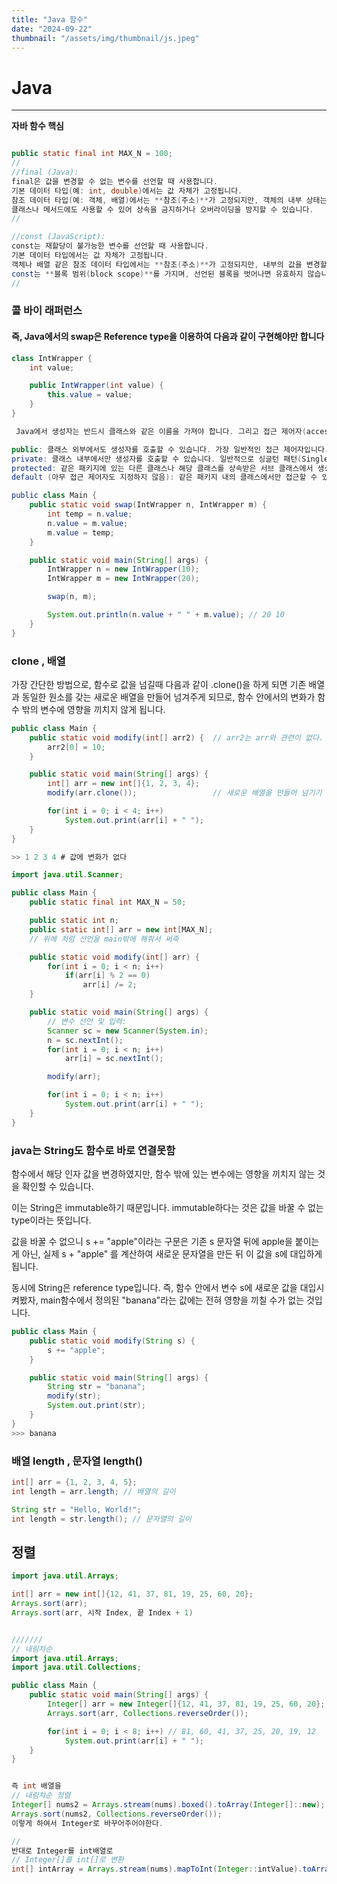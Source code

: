 ```yaml
---
title: "Java 함수"
date: "2024-09-22"
thumbnail: "/assets/img/thumbnail/js.jpeg"
---
```


# Java
---

**자바 함수 핵심**

```java

public static final int MAX_N = 100;
//
//final (Java):
final은 값을 변경할 수 없는 변수를 선언할 때 사용합니다.
기본 데이터 타입(예: int, double)에서는 값 자체가 고정됩니다.
참조 데이터 타입(예: 객체, 배열)에서는 **참조(주소)**가 고정되지만, 객체의 내부 상태는 변경할 수 있습니다.
클래스나 메서드에도 사용할 수 있어 상속을 금지하거나 오버라이딩을 방지할 수 있습니다.
//

//const (JavaScript):
const는 재할당이 불가능한 변수를 선언할 때 사용합니다.
기본 데이터 타입에서는 값 자체가 고정됩니다.
객체나 배열 같은 참조 데이터 타입에서는 **참조(주소)**가 고정되지만, 내부의 값을 변경할 수 있습니다.
const는 **블록 범위(block scope)**를 가지며, 선언된 블록을 벗어나면 유효하지 않습니다.
//
```

### 콜 바이 래퍼런스
#### 즉, Java에서의 swap은 Reference type을 이용하여 다음과 같이 구현해야만 합니다

```java
class IntWrapper {
    int value;

    public IntWrapper(int value) {
        this.value = value;
    }
}

 Java에서 생성자는 반드시 클래스와 같은 이름을 가져야 합니다. 그리고 접근 제어자(access modifier)는 선택 사항입니다. 생성자의 접근 제어자는 다음과 같이 설정할 수 있습니다:

public: 클래스 외부에서도 생성자를 호출할 수 있습니다. 가장 일반적인 접근 제어자입니다.
private: 클래스 내부에서만 생성자를 호출할 수 있습니다. 일반적으로 싱글턴 패턴(Singleton pattern)이나 정적 메서드만을 통해 객체 생성을 허용할 때 사용됩니다.
protected: 같은 패키지에 있는 다른 클래스나 해당 클래스를 상속받은 서브 클래스에서 생성자를 호출할 수 있습니다.
default (아무 접근 제어자도 지정하지 않음): 같은 패키지 내의 클래스에서만 접근할 수 있습니다.

public class Main {
    public static void swap(IntWrapper n, IntWrapper m) {
        int temp = n.value;
        n.value = m.value;
        m.value = temp;
    }

    public static void main(String[] args) {
        IntWrapper n = new IntWrapper(10);
        IntWrapper m = new IntWrapper(20);

        swap(n, m);

        System.out.println(n.value + " " + m.value); // 20 10
    }
}


```

### clone , 배열

가장 간단한 방법으로, 함수로 값을 넘길때 다음과 같이 .clone()을 하게 되면 기존 배열과 동일한 원소를 갖는 새로운 배열을 만들어 넘겨주게 되므로, 함수 안에서의 변화가 함수 밖의 변수에 영향을 끼치지 않게 됩니다.

```java
public class Main {
    public static void modify(int[] arr2) {  // arr2는 arr와 관련이 없다.
        arr2[0] = 10;
    }

    public static void main(String[] args) {
        int[] arr = new int[]{1, 2, 3, 4};
        modify(arr.clone());                 // 새로운 배열을 만들어 넘기기

        for(int i = 0; i < 4; i++)
            System.out.print(arr[i] + " ");
    }
}

>> 1 2 3 4 # 값에 변화가 없다

```

```java
import java.util.Scanner;

public class Main {
    public static final int MAX_N = 50;

    public static int n;
    public static int[] arr = new int[MAX_N];
    // 위에 처럼 선언을 main밖에 해줘서 써죽

    public static void modify(int[] arr) {
        for(int i = 0; i < n; i++)
            if(arr[i] % 2 == 0)
                arr[i] /= 2;
    }

    public static void main(String[] args) {
        // 변수 선언 및 입력:
        Scanner sc = new Scanner(System.in);
        n = sc.nextInt();
        for(int i = 0; i < n; i++)
            arr[i] = sc.nextInt();

        modify(arr);

        for(int i = 0; i < n; i++)
            System.out.print(arr[i] + " ");
    }
}
```


### java는 String도 함수로 바로 연결못함
함수에서 해당 인자 값을 변경하였지만, 함수 밖에 있는 변수에는 영향을 끼치지 않는 것을 확인할 수 있습니다.

이는 String은 immutable하기 때문입니다. immutable하다는 것은 값을 바꿀 수 없는 type이라는 뜻입니다.

값을 바꿀 수 없으니 s += "apple"이라는 구문은 기존 s 문자열 뒤에 apple을 붙이는게 아닌, 실제 s + "apple" 를 계산하여 새로운 문자열을 만든 뒤 이 값을 s에 대입하게 됩니다.

동시에 String은 reference type입니다. 즉, 함수 안에서 변수 s에 새로운 값을 대입시켜봤자, main함수에서 정의된 "banana"라는 값에는 전혀 영향을 끼칠 수가 없는 것입니다.
```java
public class Main {
    public static void modify(String s) {
        s += "apple";
    }

    public static void main(String[] args) {
        String str = "banana";
        modify(str);
        System.out.print(str);
    }
}
>>> banana
```

### 배열 length , 문자열 length()
```java
int[] arr = {1, 2, 3, 4, 5};
int length = arr.length; // 배열의 길이

String str = "Hello, World!";
int length = str.length(); // 문자열의 길이


```


## 정렬

```java
import java.util.Arrays;

int[] arr = new int[]{12, 41, 37, 81, 19, 25, 60, 20}; 
Arrays.sort(arr);
Arrays.sort(arr, 시작 Index, 끝 Index + 1)


///////
// 내림차순
import java.util.Arrays;
import java.util.Collections;

public class Main {
    public static void main(String[] args) {
        Integer[] arr = new Integer[]{12, 41, 37, 81, 19, 25, 60, 20}; 
        Arrays.sort(arr, Collections.reverseOrder());

        for(int i = 0; i < 8; i++) // 81, 60, 41, 37, 25, 20, 19, 12
            System.out.print(arr[i] + " ");
    }
}


즉 int 배열을
// 내림차순 정렬
Integer[] nums2 = Arrays.stream(nums).boxed().toArray(Integer[]::new);
Arrays.sort(nums2, Collections.reverseOrder());
이렇게 하여서 Integer로 바꾸어주어야한다.

//
반대로 Integer를 int배열로
// Integer[]를 int[]로 변환
int[] intArray = Arrays.stream(nums).mapToInt(Integer::intValue).toArray();

```